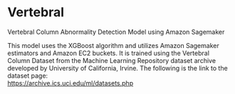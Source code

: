 # Vertebral
Vertebral Column Abnormality Detection Model using Amazon Sagemaker

This model uses the XGBoost algorithm and utilizes Amazon Sagemaker estimators and Amazon EC2 buckets.
It is trained using the Vertebral Column Dataset from the Machine Learning Repository dataset archive developed by University of California, Irvine.
The following is the link to the dataset page:<br>
https://archive.ics.uci.edu/ml/datasets.php
